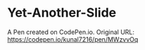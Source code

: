 # Yet-Another-Slide

A Pen created on CodePen.io. Original URL: https://codepen.io/kunal7216/pen/MWzvvOq
